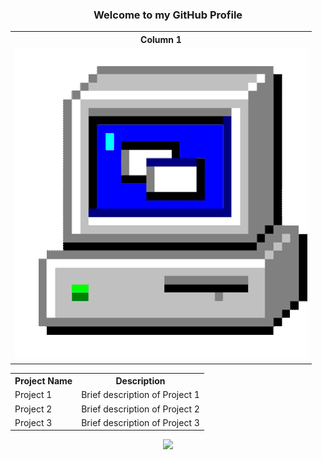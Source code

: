 <div align="center">

<h3>Welcome to my GitHub Profile</h3>

<table align="personal website">
  <tr>
    <th>Column 1</th>
  </tr>
  <tr>
    <td><img src="images/website.gif" alt="Animated GIF" /></td>  </tr>
</table>

<table>
  <tr>
    <th>Project Name</th>
    <th>Description</th>
  </tr>
  <tr>
    <td>Project 1</td>
    <td>Brief description of Project 1</td>
  </tr>
  <tr>
    <td>Project 2</td>
    <td>Brief description of Project 2</td>
  </tr>
  <tr>
    <td>Project 3</td>
    <td>Brief description of Project 3</td>
  </tr>
</table>

</div>

<p align="center"><a href="https://github.com/rdWei">
<img src="https://komarev.com/ghpvc/?username=NullPulse&style=flat&color=313131&label=views">
</a></p>

